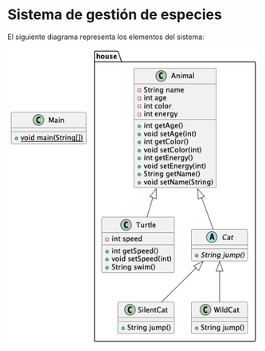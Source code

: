 # Sistema de gestión de especies

El siguiente diagrama representa los elementos del sistema:

![class_diagram.png](class_diagram.png)